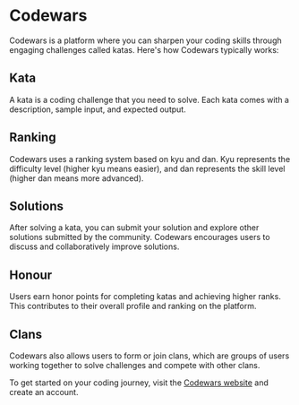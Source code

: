 # Codewars

Codewars is a platform where you can sharpen your coding skills through engaging challenges called katas. Here's how Codewars typically works:

## Kata
A kata is a coding challenge that you need to solve. Each kata comes with a description, sample input, and expected output.

## Ranking
Codewars uses a ranking system based on kyu and dan. Kyu represents the difficulty level (higher kyu means easier), and dan represents the skill level (higher dan means more advanced).

## Solutions
After solving a kata, you can submit your solution and explore other solutions submitted by the community. Codewars encourages users to discuss and collaboratively improve solutions.

## Honour
Users earn honor points for completing katas and achieving higher ranks. This contributes to their overall profile and ranking on the platform.

## Clans
Codewars also allows users to form or join clans, which are groups of users working together to solve challenges and compete with other clans.

To get started on your coding journey, visit the [Codewars website](https://www.codewars.com/dashboard) and create an account.




